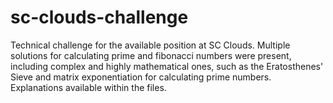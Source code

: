 # sc-clouds-challenge
Technical challenge for the available position at SC Clouds. Multiple solutions for calculating prime and fibonacci numbers were present, including complex and highly mathematical ones, such as the Eratosthenes' Sieve and matrix exponentiation for calculating prime numbers.
Explanations available within the files.
